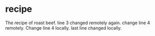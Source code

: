 # recipe
The recipe of roast beef.
line 3 changed remotely again.
change line 4 remotely.
Change line 4 locally.
last line changed locally.
